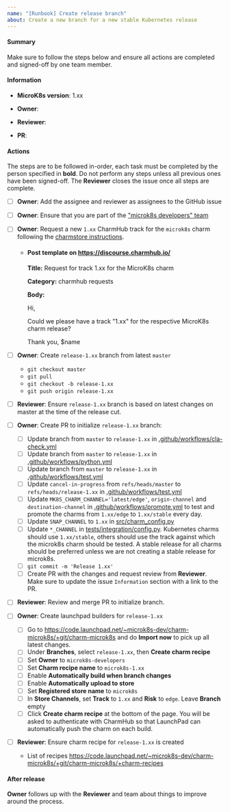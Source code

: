 ```yaml
---
name: "[Runbook] Create release branch"
about: Create a new branch for a new stable Kubernetes release
---
```


#### Summary

Make sure to follow the steps below and ensure all actions are completed and signed-off by one team member.

#### Information

<!-- Replace with the version to create the branch for, e.g. 1.28 -->
- **MicroK8s version**: 1.xx

<!-- Set this to the name of the person responsible for running the release tasks, e.g. @neoaggelos -->
- **Owner**:

<!-- Set this to the name of the team-member that will sign-off the tasks -->
- **Reviewer**:

<!-- Link to PR to initialize the release branch (see below) -->
- **PR**:

#### Actions

The steps are to be followed in-order, each task must be completed by the person specified in **bold**. Do not perform any steps unless all previous ones have been signed-off. The **Reviewer** closes the issue once all steps are complete.

- [ ] **Owner**: Add the assignee and reviewer as assignees to the GitHub issue
- [ ] **Owner**: Ensure that you are part of the ["microk8s developers" team](https://launchpad.net/~microk8s-dev)
- [ ] **Owner**: Request a new `1.xx` CharmHub track for the `microk8s` charm following the [charmstore instructions](https://juju.is/docs/sdk/create-a-track-for-your-charm).
  - #### Post template on https://discourse.charmhub.io/

    **Title:** Request for track 1.xx for the MicroK8s charm

    **Category:** charmhub requests

    **Body:**

      Hi,

      Could we please have a track "1.xx" for the respective MicroK8s charm release?

      Thank you, $name

- [ ] **Owner**: Create `release-1.xx` branch from latest `master`
  - `git checkout master`
  - `git pull`
  - `git checkout -b release-1.xx`
  - `git push origin release-1.xx`
- [ ] **Reviewer**: Ensure `release-1.xx` branch is based on latest changes on master at the time of the release cut.
- [ ] **Owner**: Create PR to initialize `release-1.xx` branch:
  - [ ] Update branch from `master` to `release-1.xx` in [.github/workflows/cla-check.yml](../workflows/cla-check.yml)
  - [ ] Update branch from `master` to `release-1.xx` in [.github/workflows/python.yml](../workflows/python.yml)
  - [ ] Update branch from `master` to `release-1.xx` in [.github/workflows/test.yml](../workflows/test.yml)
  - [ ] Update `cancel-in-progress` from `refs/heads/master` to `refs/heads/release-1.xx` in [.github/workflows/test.yml](../workflows/test.yml)
  - [ ] Update `MK8S_CHARM_CHANNEL='latest/edge'`, `origin-channel` and `destination-channel` in [.github/workflows/promote.yml](../workflows/promote.yml) to test and promote the charms from `1.xx/edge` to `1.xx/stable` every day.
  - [ ] Update `SNAP_CHANNEL` to `1.xx` in [src/charm_config.py](../../src/charm_config.py)
  - [ ] Update `*_CHANNEL` in [tests/integration/config.py](../../tests/integration/config.py). Kubernetes charms should use `1.xx/stable`, others should use the track against which the microk8s charm should be tested. A stable release for all charms should be preferred unless we are not creating a stable release for microk8s.
  - [ ] `git commit -m 'Release 1.xx'`
  - [ ] Create PR with the changes and request review from **Reviewer**. Make sure to update the issue `Information` section with a link to the PR.
- [ ] **Reviewer**: Review and merge PR to initialize branch.
- [ ] **Owner**: Create launchpad builders for `release-1.xx`
  - [ ] Go to https://code.launchpad.net/~microk8s-dev/charm-microk8s/+git/charm-microk8s and do **Import now** to pick up all latest changes.
  - [ ] Under **Branches**, select `release-1.xx`, then **Create charm recipe**
  - [ ] Set **Owner** to `microk8s-developers`
  - [ ] Set **Charm recipe name** to `microk8s-1.xx`
  - [ ] Enable **Automatically build when branch changes**
  - [ ] Enable **Automatically upload to store**
  - [ ] Set **Registered store name** to `microk8s`
  - [ ] In **Store Channels**, set **Track** to `1.xx` and **Risk** to `edge`. Leave **Branch** empty
  - [ ] Click **Create charm recipe** at the bottom of the page. You will be asked to authenticate with CharmHub so that LaunchPad can automatically push the charm on each build.
- [ ] **Reviewer**: Ensure charm recipe for `release-1.xx` is created
  - List of recipes https://code.launchpad.net/~microk8s-dev/charm-microk8s/+git/charm-microk8s/+charm-recipes

#### After release

**Owner** follows up with the **Reviewer** and team about things to improve around the process.
